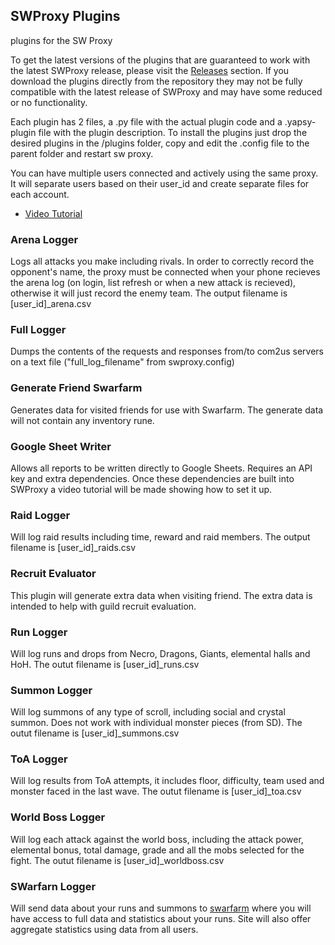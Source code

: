 ## SWProxy Plugins
plugins for the SW Proxy

To get the latest versions of the plugins that are guaranteed to work with the latest SWProxy release, please visit the [Releases](https://github.com/lstern/SWProxy-plugins/releases) section. If you download the plugins directly from the repository they may not be fully compatible with the latest release of SWProxy and may have some reduced or no functionality.

Each plugin has 2 files, a .py file with the actual plugin code and a .yapsy-plugin file with the plugin description. 
To install the plugins just drop the desired plugins in the /plugins folder, copy and edit the .config file to the parent folder and restart sw proxy.

You can have multiple users connected and actively using the same proxy. It will separate users based on their user_id and create separate files for each account.

* [Video Tutorial](https://www.youtube.com/watch?v=T4zI6HViV9g)

### Arena Logger
Logs all attacks you make including rivals. In order to correctly record the opponent's name, the proxy must be connected when your phone recieves the arena log (on login, list refresh or when a new attack is recieved), otherwise it will just record the enemy team. The output filename is [user_id]_arena.csv

### Full Logger
Dumps the contents of the requests and responses from/to com2us servers on a text file ("full_log_filename" from swproxy.config)

### Generate Friend Swarfarm
Generates data for visited friends for use with Swarfarm. The generate data will not contain any inventory rune.

### Google Sheet Writer
Allows all reports to be written directly to Google Sheets. Requires an API key and extra dependencies. Once these dependencies are built into SWProxy a video tutorial will be made showing how to set it up.

### Raid Logger
Will log raid results including time, reward and raid members. The output filename is [user_id]_raids.csv

### Recruit Evaluator
This plugin will generate extra data when visiting friend. The extra data is intended to help with guild recruit evaluation.

### Run Logger
Will log runs and drops from Necro, Dragons, Giants, elemental halls and HoH. The outut filename is [user_id]_runs.csv  

### Summon Logger
Will log summons of any type of scroll, including social and crystal summon. Does not work with individual monster pieces (from SD).  The outut filename is [user_id]_summons.csv

### ToA Logger
Will log results from ToA attempts, it includes floor, difficulty, team used and monster faced in the last wave. The outut filename is [user_id]_toa.csv

### World Boss Logger
Will log each attack against the world boss, including the attack power, elemental bonus, total damage, grade and all the mobs selected for the fight. The outut filename is [user_id]_worldboss.csv

### SWarfarn Logger
Will send data about your runs and summons to [swarfarm](https://swarfarm.com/) where you will have access to full data and statistics about your runs. Site will also offer aggregate statistics using data from all users.